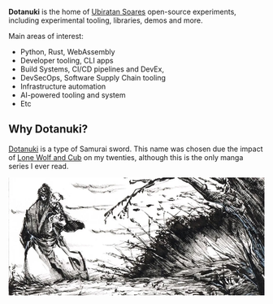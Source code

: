 **Dotanuki** is the home of [Ubiratan Soares](https://github.com/ubiratansoares) open-source experiments, including experimental tooling, libraries, demos and more.

Main areas of interest:

- Python, Rust, WebAssembly
- Developer tooling, CLI apps
- Build Systems, CI/CD pipelines and DevEx,
- DevSecOps, Software Supply Chain tooling
- Infrastructure automation
- AI-powered tooling and system
- Etc

## Why Dotanuki?

[Dotanuki](https://en.wikipedia.org/wiki/D%C5%8Dtanuki) is a type of Samurai sword. This name was chosen due the impact of [Lone Wolf and Cub](https://en.wikipedia.org/wiki/Lone_Wolf_and_Cub) on my twenties, although this is the only manga series I ever read.


![](https://github.com/dotanuki-labs/.github/blob/main/profile/ogami.jpg?raw=true)
